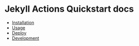 # Jekyll Actions Quickstart docs

- [Installation](installation.md)
- [Usage](usage.md)
- [Deploy](deploy.md)
- [Development](development.md)
